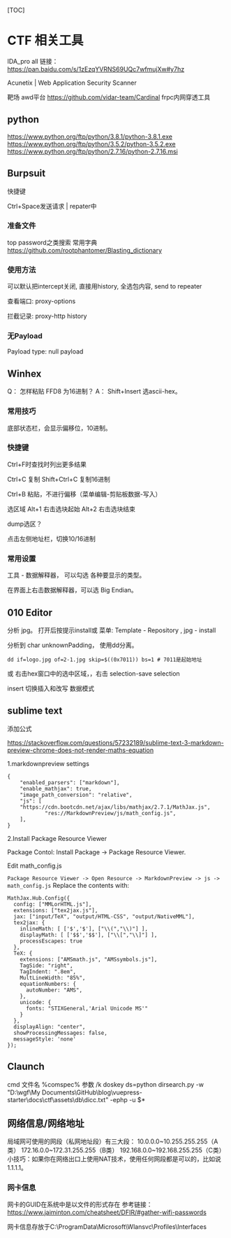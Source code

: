 [TOC]

# CTF 相关工具

IDA_pro all 链接：https://pan.baidu.com/s/1zEzqYVRNS69UQc7wfmujXw#y7hz 

Acunetix | Web Application Security Scanner

靶场 awd平台 https://github.com/vidar-team/Cardinal
frpc内网穿透工具



## python

https://www.python.org/ftp/python/3.8.1/python-3.8.1.exe
https://www.python.org/ftp/python/3.5.2/python-3.5.2.exe
https://www.python.org/ftp/python/2.7.16/python-2.7.16.msi

## Burpsuit
快捷键  

Ctrl+Space发送请求 | repater中
### 准备文件
top password之类搜索 
常用字典 https://github.com/rootphantomer/Blasting_dictionary

### 使用方法 
可以默认把intercept关闭, 直接用history, 全选包内容, send to repeater

查看端口: proxy-options

拦截记录: proxy-http history
### 无Payload

Payload type: null payload

## Winhex

Q： 怎样粘贴 FFD8 为16进制？
A： Shift+Insert 选ascii-hex。 

### 常用技巧
底部状态栏，会显示偏移位，10进制。
### 快捷键
Ctrl+F时查找时列出更多结果

Ctrl+C 复制
Shift+Ctrl+C 复制16进制

Ctrl+B 粘贴，不进行偏移（菜单编辑-剪贴板数据-写入）

选区域
  Alt+1 右击选块起始
  Alt+2 右击选块结束

dump选区？

点击左侧地址栏，切换10/16进制
### 常用设置 

工具 - 数据解释器， 可以勾选 各种要显示的类型。

在界面上右击数据解释器，可以选 Big Endian。

## 010 Editor

分析 jpg。 打开后按提示install或 菜单: Template - Repository , jpg - install

分析到 char unknownPadding， 使用dd分离。

    dd if=logo.jpg of=2-1.jpg skip=$((0x7011)) bs=1 # 7011是起始地址

或 右击hex窗口中的选中区域，，右击 selection-save selection

insert 切换插入和改写 数据模式

## sublime text 
添加公式

https://stackoverflow.com/questions/57232189/sublime-text-3-markdown-preview-chrome-does-not-render-maths-equation

1.markdownpreview settings
```
{
    "enabled_parsers": ["markdown"],
    "enable_mathjax": true,
    "image_path_conversion": "relative",
    "js": [
    "https://cdn.bootcdn.net/ajax/libs/mathjax/2.7.1/MathJax.js",
            "res://MarkdownPreview/js/math_config.js",
    ],
}

```
2.Install Package Resource Viewer

Package Contol: Install Package -> Package Resource Viewer.

Edit math_config.js

`Package Resource Viewer -> Open Resource -> MarkdownPreview -> js -> math_config.js`
Replace the contents with:

```
MathJax.Hub.Config({
  config: ["MMLorHTML.js"],
  extensions: ["tex2jax.js"],
  jax: ["input/TeX", "output/HTML-CSS", "output/NativeMML"],
  tex2jax: {
    inlineMath: [ ['$','$'], ["\\(","\\)"] ],
    displayMath: [ ['$$','$$'], ["\\[","\\]"] ],
    processEscapes: true
  },
  TeX: {
    extensions: ["AMSmath.js", "AMSsymbols.js"],
    TagSide: "right",
    TagIndent: ".8em",
    MultLineWidth: "85%",
    equationNumbers: {
      autoNumber: "AMS",
    },
    unicode: {
      fonts: "STIXGeneral,'Arial Unicode MS'"
    }
  },
  displayAlign: "center",
  showProcessingMessages: false,
  messageStyle: 'none'
});
```


## Claunch
cmd
文件名 %comspec%
参数  /k doskey ds=python dirsearch.py -w "D:\wgf\My Documents\GitHub\blog\vuepress-starter\docs\ctf\assets\db\dicc.txt" -ephp -u $*


## 网络信息/网络地址

局域网可使用的网段（私网地址段）有三大段：
10.0.0.0~10.255.255.255（A类）
172.16.0.0~172.31.255.255（B类）
192.168.0.0~192.168.255.255（C类）
小技巧：如果你在网络出口上使用NAT技术，使用任何网段都是可以的，比如说1.1.1.1。

### 网卡信息
网卡的GUID在系统中是以文件的形式存在 参考链接：https://www.jaiminton.com/cheatsheet/DFIR/#gather-wifi-passwords

网卡信息存放于C:\ProgramData\Microsoft\Wlansvc\Profiles\Interfaces
